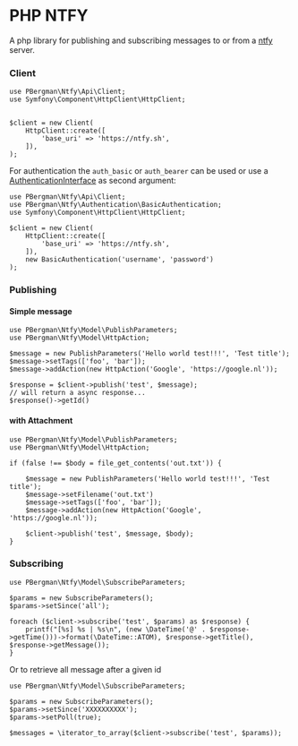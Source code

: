 # PHP NTFY

A php library for publishing and subscribing messages to or from a [ntfy](https://ntfy.sh/) server.

### Client

```injectablephp
use PBergman\Ntfy\Api\Client;
use Symfony\Component\HttpClient\HttpClient;


$client = new Client(
    HttpClient::create([
        'base_uri' => 'https://ntfy.sh',
    ]),
);
```
For authentication the `auth_basic` or `auth_bearer` can be used or use a [AuthenticationInterface](src%2FAuthentication%2FAuthenticationInterface.php) as second argument:

```injectablephp
use PBergman\Ntfy\Api\Client;
use PBergman\Ntfy\Authentication\BasicAuthentication;
use Symfony\Component\HttpClient\HttpClient;

$client = new Client(
    HttpClient::create([
        'base_uri' => 'https://ntfy.sh',
    ]),
    new BasicAuthentication('username', 'password')
);
```

### Publishing

#### Simple message

```injectablephp
use PBergman\Ntfy\Model\PublishParameters;
use PBergman\Ntfy\Model\HttpAction;

$message = new PublishParameters('Hello world test!!!', 'Test title');
$message->setTags(['foo', 'bar']);
$message->addAction(new HttpAction('Google', 'https://google.nl'));
 
$response = $client->publish('test', $message); 
// will return a async response...
$response()->getId()
```

#### with Attachment

```injectablephp
use PBergman\Ntfy\Model\PublishParameters;
use PBergman\Ntfy\Model\HttpAction;

if (false !== $body = file_get_contents('out.txt')) {
    
    $message = new PublishParameters('Hello world test!!!', 'Test title');
    $message->setFilename('out.txt')
    $message->setTags(['foo', 'bar']);
    $message->addAction(new HttpAction('Google', 'https://google.nl'));
    
    $client->publish('test', $message, $body);
}
```

### Subscribing

```injectablephp
use PBergman\Ntfy\Model\SubscribeParameters;

$params = new SubscribeParameters();
$params->setSince('all');

foreach ($client->subscribe('test', $params) as $response) {
    printf("[%s] %s | %s\n", (new \DateTime('@' . $response->getTime()))->format(\DateTime::ATOM), $response->getTitle(), $response->getMessage());
}
```

Or to retrieve all message after a given id

```injectablephp
use PBergman\Ntfy\Model\SubscribeParameters;

$params = new SubscribeParameters();
$params->setSince('XXXXXXXXXX');
$params->setPoll(true);

$messages = \iterator_to_array($client->subscribe('test', $params)); 
```